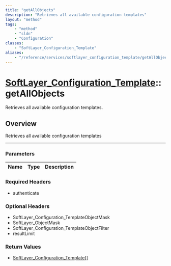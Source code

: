 ```yaml
---
title: "getAllObjects"
description: "Retrieves all available configuration templates"
layout: "method"
tags:
    - "method"
    - "sldn"
    - "Configuration"
classes:
    - "SoftLayer_Configuration_Template"
aliases:
    - "/reference/services/softlayer_configuration_template/getAllObjects"
---
```

# [SoftLayer_Configuration_Template](/reference/services/SoftLayer_Configuration_Template)::getAllObjects


Retrieves all available configuration templates.


## Overview 
Retrieves all available configuration templates 

-----

### Parameters 
|Name | Type | Description |
| --- | --- | --- |


### Required Headers
* authenticate


### Optional Headers
* SoftLayer_Configuration_TemplateObjectMask
* SoftLayer_ObjectMask
* SoftLayer_Configuration_TemplateObjectFilter
* resultLimit

### Return Values
* <a href='/reference/datatypes/SoftLayer_Configuration_Template'>SoftLayer_Configuration_Template[] </a>




